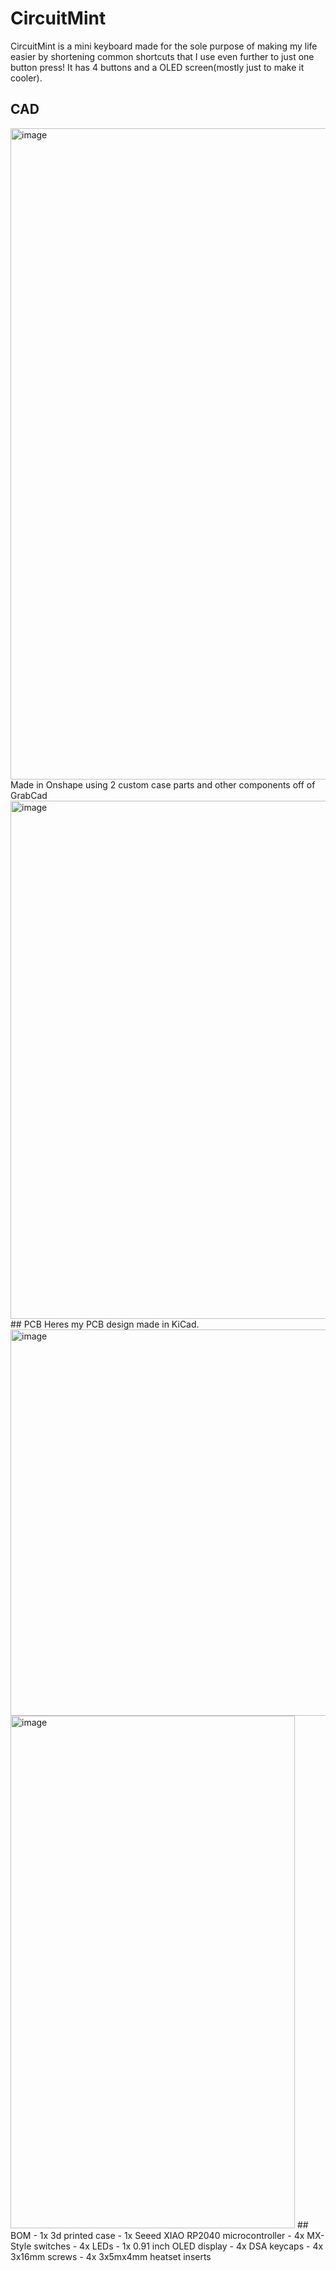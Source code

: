 # CircuitMint
CircuitMint is a mini keyboard made for the sole purpose of making my life easier by shortening common shortcuts that I use even further to just one button press! It has 4 buttons and a OLED screen(mostly just to make it cooler).

## CAD
<img width="1737" height="1042" alt="image" src="https://github.com/user-attachments/assets/9ac8d8c7-560d-41a7-8bc3-6c5f0fd5088b" />
Made in Onshape using 2 custom case parts and other components off of GrabCad
<img width="1232" height="829" alt="image" src="https://github.com/user-attachments/assets/184b1262-e4fa-4590-bcb0-08c50a0352ed" />
## PCB
Heres my PCB design made in KiCad.
<img width="930" height="618" alt="image" src="https://github.com/user-attachments/assets/d3c84a33-434a-4549-9b88-c76300020f2d" />
<img width="455" height="820" alt="image" src="https://github.com/user-attachments/assets/50fb28d7-7a06-414d-b2e6-4d372f8a9028" />
## BOM
- 1x 3d printed case
- 1x Seeed XIAO RP2040 microcontroller
- 4x MX-Style switches
- 4x LEDs
- 1x 0.91 inch OLED display
- 4x DSA keycaps
- 4x 3x16mm screws
- 4x 3x5mx4mm heatset inserts
